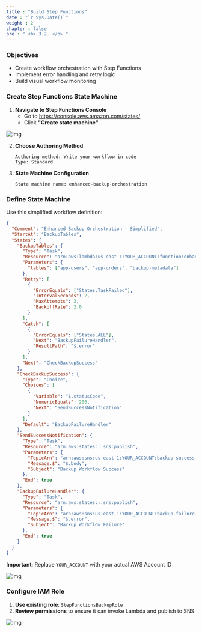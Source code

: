 ```yaml
---
title : "Build Step Functions"
date : "`r Sys.Date()`"
weight : 2
chapter : false
pre : " <b> 3.2. </b> "
---
```


### Objectives
- Create workflow orchestration with Step Functions
- Implement error handling and retry logic
- Build visual workflow monitoring

### Create Step Functions State Machine

1. **Navigate to Step Functions Console**
   - Go to https://console.aws.amazon.com/states/
   - Click **"Create state machine"**

![img](/FCJ-Workshop/images/3.svlessimp/state1.png)

2. **Choose Authoring Method**
   ```
   Authoring method: Write your workflow in code
   Type: Standard
   ```

3. **State Machine Configuration**
   ```
   State machine name: enhanced-backup-orchestration
   ```

### Define State Machine

Use this simplified workflow definition:

```json
{
  "Comment": "Enhanced Backup Orchestration - Simplified",
  "StartAt": "BackupTables",
  "States": {
    "BackupTables": {
      "Type": "Task",
      "Resource": "arn:aws:lambda:us-east-1:YOUR_ACCOUNT:function:enhanced-dynamodb-backup",
      "Parameters": {
        "tables": ["app-users", "app-orders", "backup-metadata"]
      },
      "Retry": [
        {
          "ErrorEquals": ["States.TaskFailed"],
          "IntervalSeconds": 2,
          "MaxAttempts": 3,
          "BackoffRate": 2.0
        }
      ],
      "Catch": [
        {
          "ErrorEquals": ["States.ALL"],
          "Next": "BackupFailureHandler",
          "ResultPath": "$.error"
        }
      ],
      "Next": "CheckBackupSuccess"
    },
    "CheckBackupSuccess": {
      "Type": "Choice",
      "Choices": [
        {
          "Variable": "$.statusCode",
          "NumericEquals": 200,
          "Next": "SendSuccessNotification"
        }
      ],
      "Default": "BackupFailureHandler"
    },
    "SendSuccessNotification": {
      "Type": "Task",
      "Resource": "arn:aws:states:::sns:publish",
      "Parameters": {
        "TopicArn": "arn:aws:sns:us-east-1:YOUR_ACCOUNT:backup-success-notifications",
        "Message.$": "$.body",
        "Subject": "Backup Workflow Success"
      },
      "End": true
    },
    "BackupFailureHandler": {
      "Type": "Task",
      "Resource": "arn:aws:states:::sns:publish",
      "Parameters": {
        "TopicArn": "arn:aws:sns:us-east-1:YOUR_ACCOUNT:backup-failure-notifications",
        "Message.$": "$.error",
        "Subject": "Backup Workflow Failure"
      },
      "End": true
    }
  }
}
```

**Important**: Replace `YOUR_ACCOUNT` with your actual AWS Account ID

![img](/FCJ-Workshop/images/3.svlessimp/state2.png)

### Configure IAM Role

1. **Use existing role**: `StepFunctionsBackupRole`
2. **Review permissions** to ensure it can invoke Lambda and publish to SNS

![img](/FCJ-Workshop/images/3.svlessimp/state3.png)

